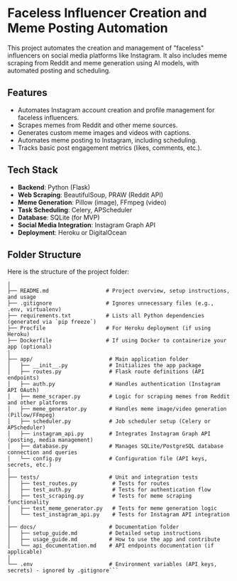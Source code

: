 # Faceless Influencer Creation and Meme Posting Automation

This project automates the creation and management of "faceless" influencers on social media platforms like Instagram. It also includes meme scraping from Reddit and meme generation using AI models, with automated posting and scheduling.

## Features

- Automates Instagram account creation and profile management for faceless influencers.
- Scrapes memes from Reddit and other meme sources.
- Generates custom meme images and videos with captions.
- Automates meme posting to Instagram, including scheduling.
- Tracks basic post engagement metrics (likes, comments, etc.).

## Tech Stack

- **Backend**: Python (Flask)
- **Web Scraping**: BeautifulSoup, PRAW (Reddit API)
- **Meme Generation**: Pillow (image), FFmpeg (video)
- **Task Scheduling**: Celery, APScheduler
- **Database**: SQLite (for MVP)
- **Social Media Integration**: Instagram Graph API
- **Deployment**: Heroku or DigitalOcean

## Folder Structure

Here is the structure of the project folder:

```faceless-influencer-automation/
│
├── README.md                  # Project overview, setup instructions, and usage
├── .gitignore                 # Ignores unnecessary files (e.g., .env, virtualenv)
├── requirements.txt           # Lists all Python dependencies (generated via `pip freeze`)
├── Procfile                   # For Heroku deployment (if using Heroku)
├── Dockerfile                 # If using Docker to containerize your app (optional)
│
├── app/                        # Main application folder
│   ├── __init__.py             # Initializes the app package
│   ├── routes.py               # Flask route definitions (API endpoints)
│   ├── auth.py                 # Handles authentication (Instagram API OAuth)
│   ├── meme_scraper.py         # Logic for scraping memes from Reddit and other platforms
│   ├── meme_generator.py       # Handles meme image/video generation (Pillow/FFmpeg)
│   ├── scheduler.py            # Job scheduler setup (Celery or APScheduler)
│   ├── instagram_api.py        # Integrates Instagram Graph API (posting, media management)
│   ├── database.py             # Manages SQLite/PostgreSQL database connection and queries
│   └── config.py               # Configuration file (API keys, secrets, etc.)
│
├── tests/                      # Unit and integration tests
│   ├── test_routes.py           # Tests for routes
│   ├── test_auth.py             # Tests for authentication flow
│   ├── test_scraping.py         # Tests for meme scraping functionality
│   ├── test_meme_generator.py   # Tests for meme generation logic
│   └── test_instagram_api.py    # Tests for Instagram API integration
│
├── docs/                       # Documentation folder
│   ├── setup_guide.md          # Detailed setup instructions
│   ├── usage_guide.md          # How to use the app and contribute
│   └── api_documentation.md    # API endpoints documentation (if applicable)
│
└── .env                        # Environment variables (API keys, secrets) - ignored by .gitignore```
